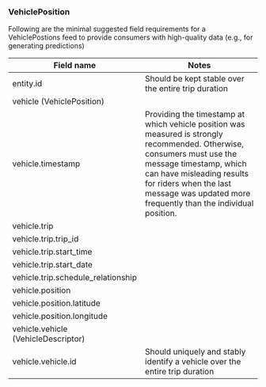 ### VehiclePosition

Following are the minimal suggested field requirements for a VehiclePostions feed to provide consumers with high-quality data (e.g., for generating predictions)

| Field name | Notes |
| --- | --- |
| entity.id | Should be kept stable over the entire trip duration
| vehicle (VehiclePosition) |
| vehicle.timestamp | Providing the timestamp at which vehicle position was measured is strongly recommended. Otherwise, consumers must use the message timestamp, which can have misleading results for riders when the last message was updated more frequently than the individual position.
| vehicle.trip | 
| vehicle.trip.trip_id |
| vehicle.trip.start_time |
| vehicle.trip.start_date |
| vehicle.trip.schedule_relationship |
| vehicle.position | 
| vehicle.position.latitude |  
| vehicle.position.longitude |  
| vehicle.vehicle (VehicleDescriptor) |
| vehicle.vehicle.id | Should uniquely and stably identify a vehicle over the entire trip duration